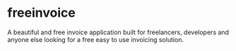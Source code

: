 # freeinvoice
A beautiful and free invoice application built for freelancers, developers and anyone else looking for a free easy to use invoicing solution.
